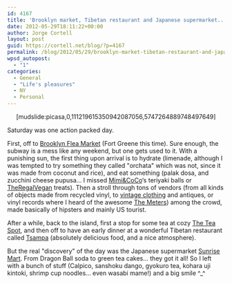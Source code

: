 ```yaml
---
id: 4167
title: 'Brooklyn market, Tibetan restaurant and Japanese supermarket... in a day'
date: 2012-05-29T18:11:22+00:00
author: Jorge Cortell
layout: post
guid: https://cortell.net/blog/?p=4167
permalink: /blog/2012/05/29/brooklyn-market-tibetan-restaurant-and-japanese-supermarket-in-a-day/
wpsd_autopost:
  - "1"
categories:
  - General
  - "Life's pleasures"
  - NY
  - Personal
---
```

<p style="text-align: center">
  [mudslide:picasa,0,111219615350942087056,5747264889748497649]
</p>

Saturday was one action packed day.

First, off to <a title="https://www.brooklynflea.com/markets/" href="https://www.brooklynflea.com/markets/" target="_blank">Brooklyn Flea Market</a> (Fort Greene this time). Sure enough, the subway is a mess like any weekend, but one gets used to it. With a punishing sun, the first thing upon arrival is to hydrate (limenade, although I was tempted to try something they called "orchata" which was not, since it was made from coconut and rice), and eat something (palak dosa, and zucchini cheese pupusa... I missed <a title="https://www.mimiandcoco-ny.com/" href="https://www.mimiandcoco-ny.com/" target="_blank">Mimi&CoCo</a>‘s teriyaki balls or <a title="https://www.theregalvegan.com" href="https://www.theregalvegan.com" target="_blank">TheRegalVegan</a> treats). Then a stroll through tons of vendors (from all kinds of objects made from recycled vinyl, to <a title="https://www.facebook.com/interwovenvintage" href="https://www.facebook.com/interwovenvintage" target="_blank">vintage clothing</a> and antiques, or vinyl records where I heard of the awesome <a title="https://www.themeters.org/" href="https://www.themeters.org/" target="_blank">The Meters</a>) among the crowd, made basically of hipsters and mainly US tourist.

After a while, back to the island, first a stop for some tea at cozy <a title="https://teaspotnyc.com/" href="https://teaspotnyc.com/" target="_blank">The Tea Spot</a>, and then off to have an early dinner at a wonderful Tibetan restaurant called <a title="https://maps.google.com/maps/place?q=tsampa+tibetan+restaurant+nyc&hl=en&cid=14302326278128619425" href="https://maps.google.com/maps/place?q=tsampa+tibetan+restaurant+nyc&hl=en&cid=14302326278128619425" target="_blank">Tsampa</a> (absolutely delicious food, and a nice atmosphere).

But the real "discovery" of the day was the Japanese supermarket <a title="https://maps.google.com/maps/place?cid=11674644152700205174" href="https://maps.google.com/maps/place?cid=11674644152700205174" target="_blank">Sunrise Mart</a>. From Dragon Ball soda to green tea cakes... they got it all! So I left with a bunch of stuff (Calpico, sanshoku dango, gyokuro tea, kohara uji kintoki, shrimp cup noodles... even wasabi mame!) and a big smile ^_^